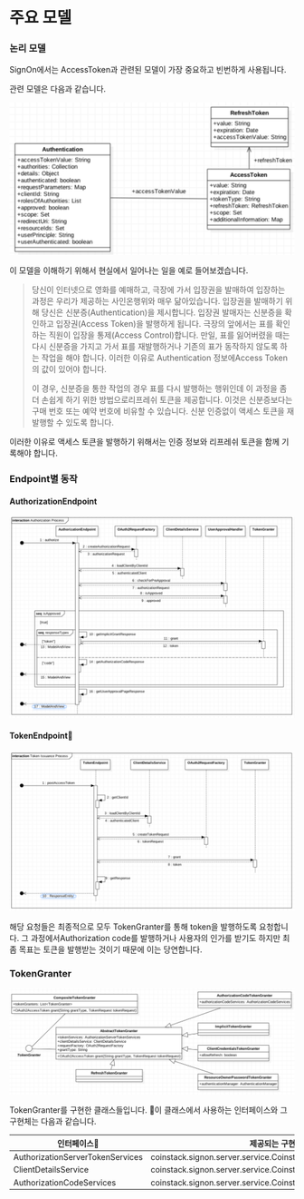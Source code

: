 # 주요 모델

### 논리 모델

SignOn에서는 AccessToken과 관련된 모델이 가장 중요하고 빈번하게 사용됩니다.

관련 모델은 다음과 같습니다.

![](../../.gitbook/assets/main-model.png)

이 모델을 이해하기 위해서 현실에서 일어나는 일을 예로 들어보겠습니다.

> 당신이 인터넷으로 영화를 예매하고, 극장에 가서 입장권을 발매하여 입장하는 과정은 우리가 제공하는 사인온행위와 매우 닮아있습니다. 입장권을 발매하기 위해 당신은 신분증\(Authentication\)을 제시합니다. 입장권 발매자는 신분증을 확인하고 입장권\(Access Token\)을 발행하게 됩니다. 극장의 앞에서는 표를 확인하는 직원이 입장을 통제\(Access Control\)합니다. 만일, 표를 잃어버렸을 때는 다시 신분증을 가지고 가서 표를 재발행하거나 기존의 표가 동작하지 않도록 하는 작업을 해야 합니다. 이러한 이유로 Authentication 정보에Access Token의 값이 있어야 합니다.
>
> 이 경우, 신분증을 통한 작업의 경우 표를 다시 발행하는 행위인데 이 과정을 좀 더 손쉽게 하기 위한 방법으로리프레쉬 토큰을 제공합니다. 이것은 신분증보다는 구매 번호 또는 예약 번호에 비유할 수 있습니다. 신분 인증없이 액세스 토큰을 재발행할 수 있도록 합니다.

이러한 이유로 액세스 토큰을 발행하기 위해서는 인증 정보와 리프레쉬 토큰을 함께 기록해야 합니다.

### Endpoint별 동작

#### AuthorizationEndpoint

![](../../.gitbook/assets/authorization-seq.png)

#### TokenEndpoint

![](../../.gitbook/assets/token-seq.png)

해당 요청들은 최종적으로 모두 TokenGranter를 통해 token을 발행하도록 요청합니다. 그 과정에서Authorization code를 발행하거나 사용자의 인가를 받기도 하지만 최좀 목표는 토큰을 발행받는 것이기 때문에 이는 당연합니다.

### TokenGranter

![](../../.gitbook/assets/tokengranter-model.png)

TokenGranter를 구현한 클래스들입니다. 이 클래스에서 사용하는 인터페이스와 그 구현체는 다음과 같습니다.

| 인터페이스 | 제공되는 구현체 |
| ------- | ----------- |
| AuthorizationServerTokenServices | coinstack.signon.server.service.CoinstackTokenService |
| ClientDetailsService | coinstack.signon.server.service.CoinstackClientService |
| AuthorizationCodeServices | coinstack.signon.server.service.CoinstackAuthorizationCodeService |


